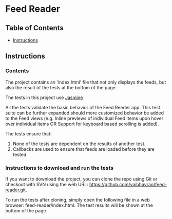 # Feed Reader

## Table of Contents

- [Instructions](#instructions)

## Instructions

### Contents

The project contains an 'index.html' file that not only displays the feeds, but also the result of the tests at the bottom of the page.

The tests in this project use [Jasmine](http://jasmine.github.io/)

All the tests validate the basic behavior of the Feed Reeder app. This test suite can be further expanded should more customized behavior be added to the Feed views (e.g. Inline previews of individual Feed items upon hover over individual items OR Support for keyboard based scrolling is added).

The tests ensure that:

1. None of the tests are dependent on the results of another test.
2. Callbacks are used to ensure that feeds are loaded before they are tested

### Instructions to download and run the tests

If you want to download the project, you can clone the repo using Git or checkout with SVN using the web URL: https://github.com/vaibhavrao/feed-reader.git.

To run the tests after cloning, simply open the following file in a web browser: feed-reader/index.html. The test results will be shown at the bottom of the page.

